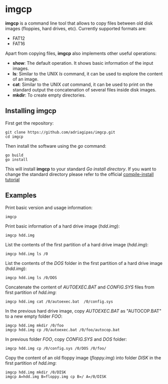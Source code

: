 # imgcp

**imgcp** is a command line tool that allows to copy files between old
  disk images (floppies, hard drives, etc). Currently supported
  formats are:
  
 - FAT12
 - FAT16

Apart from copying files, **imgcp** also implements other useful operations:

 - **show**: The default operation. It shows basic information of the
     input images.
 - **ls**: Similar to the UNIX *ls* command, it can be used to explore
     the content of an image.
 - **cat**: Similar to the UNIX *cat* command, it can be used to print
     on the standard output the concatenation of several files inside
     disk images.
 - **mkdir**: To create empty directories.

## Installing imgcp

First get the repository:
```
git clone https://github.com/adriagipas/imgcp.git
cd imgcp
```

Then install the software using the *go* command:
```
go build
go install
```
This will install **imgcp** to your standard *Go install
directory*. If you want to change the standard directory please refer
to the official [compile-install
tutorial](https://go.dev/doc/tutorial/compile-install)

## Examples

Print basic version and usage information:
```
imgcp
```

Print basic information of a hard drive image (*hdd.img*):
```
imgcp hdd.img
```

List the contents of the first partition of a hard drive image (*hdd.img*):
```
imgcp hdd.img ls /0
```

List the contents of the *DOS* folder in the first partition of a hard
drive image (*hdd.img*):
```
imgcp hdd.img ls /0/DOS
```

Concatenate the content of *AUTOEXEC.BAT* and *CONFIG.SYS* files
from first partition of *hdd.img*:
```
imgcp hdd.img cat /0/autoexec.bat  /0/config.sys
```

In the previous hard drive image, copy *AUTOEXEC.BAT* as "AUTOCOP.BAT"
to a new empty folder *FOO*:
```
imgcp hdd.img mkdir /0/foo
imgcp hdd.img cp /0/autoexec.bat /0/foo/autocop.bat
```

In previous folder *FOO*, copy *CONFIG.SYS* and *DOS* folder:
```
imgcp hdd.img cp /0/config.sys /0/DOS /0/foo/
```

Copy the content of an old floppy image (*floppy.img*) into folder
*DISK* in the first partition of *hdd.img*:
```
imgcp hdd.img mkdir /0/DISK
imgcp A=hdd.img B=floppy.img cp B=/ A=/0/DISK
```
